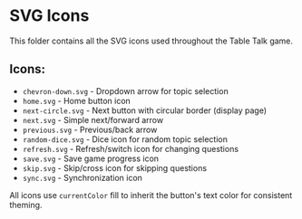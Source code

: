 # SVG Icons

This folder contains all the SVG icons used throughout the Table Talk game.

## Icons:
- `chevron-down.svg` - Dropdown arrow for topic selection
- `home.svg` - Home button icon  
- `next-circle.svg` - Next button with circular border (display page)
- `next.svg` - Simple next/forward arrow
- `previous.svg` - Previous/back arrow
- `random-dice.svg` - Dice icon for random topic selection
- `refresh.svg` - Refresh/switch icon for changing questions
- `save.svg` - Save game progress icon
- `skip.svg` - Skip/cross icon for skipping questions
- `sync.svg` - Synchronization icon

All icons use `currentColor` fill to inherit the button's text color for consistent theming.